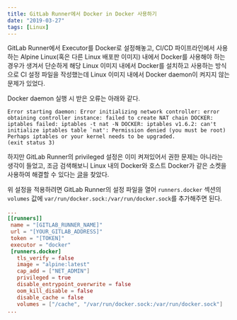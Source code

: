 ```yaml
---
title: GitLab Runner에서 Docker in Docker 사용하기
date: "2019-03-27"
tags: [Linux]
---
```


GitLab Runner에서 Executor를 Docker로 설정해놓고, CI/CD 파이프라인에서 사용하는 Alpine Linux(혹은 다른 Linux 배포판 이미지) 내에서 Docker를 사용해야 하는 경우가 생겨서 단순하게 해당 Linux 이미지 내에서 Docker를 설치하고 사용하는 방식으로 CI 설정 파일을 작성했는데 Linux 이미지 내에서 Docker daemon이 켜지지 않는 문제가 있었다.

Docker daemon 실행 시 받은 오류는 아래와 같다.
```
Error starting daemon: Error initializing network controller: error obtaining controller instance: failed to create NAT chain DOCKER: iptables failed: iptables -t nat -N DOCKER: iptables v1.6.2: can't initialize iptables table `nat': Permission denied (you must be root)
Perhaps iptables or your kernel needs to be upgraded.
(exit status 3)
```

하지만 GitLab Runner의 privileged 설정은 이미 켜져있어서 권한 문제는 아니라는 생각이 들었고, 조금 검색해보니 Linux 내의 Docker와 호스트 Docker가 같은 소켓을 사용하여 해결할 수 있다는 [글](https://jpetazzo.github.io/2015/09/03/do-not-use-docker-in-docker-for-ci/)을 찾았다.

위 설정을 적용하려면 GitLab Runner의 설정 파일을 열어 `runners.docker` 섹션의 `volumes` 값에 `var/run/docker.sock:/var/run/docker.sock`를 추가해주면 된다.
```toml
...
[[runners]]
 name = "[GITLAB_RUNNER_NAME]"
 url = "[YOUR_GITLAB_ADDRESS]"
 token = "[TOKEN]"
 executor = "docker"
 [runners.docker]
   tls_verify = false
   image = "alpine:latest"
   cap_add = ["NET_ADMIN"]
   privileged = true
   disable_entrypoint_overwrite = false
   oom_kill_disable = false
   disable_cache = false
   volumes = ["/cache", "/var/run/docker.sock:/var/run/docker.sock"]
...
```

